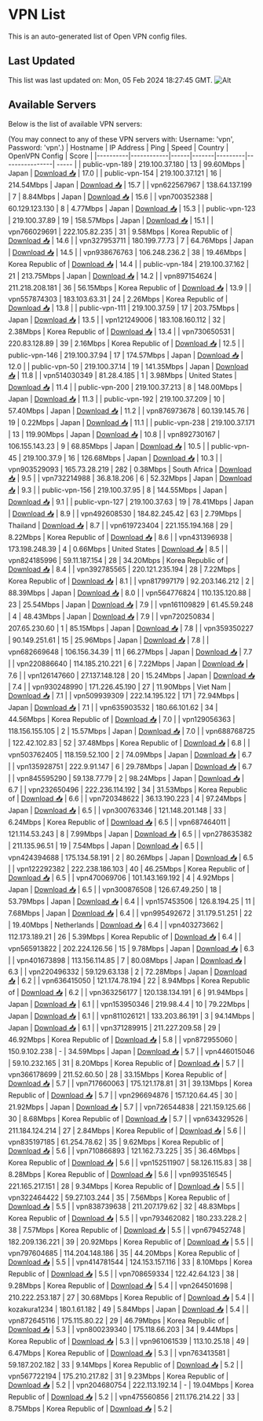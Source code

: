 # VPN List

This is an auto-generated list of Open VPN config files.

## Last Updated

This list was last updated on: Mon, 05 Feb 2024 18:27:45 GMT.
![Alt](https://repobeats.axiom.co/api/embed/186b98318ef1479477931607c1ad7d823f12451f.svg "Repobeats analytics image")

## Available Servers

Below is the list of available VPN servers:

(You may connect to any of these VPN servers with: Username: 'vpn', Password: 'vpn'.)
| Hostname | IP Address | Ping | Speed | Country | OpenVPN Config | Score |
|----------|------------|------|-------|---------|----------------| ----- |
| public-vpn-189 | 219.100.37.180 | 13 | 99.60Mbps | Japan | [Download 📥](./configs/server_0_JP.ovpn) | 17.0 |
| public-vpn-154 | 219.100.37.121 | 16 | 214.54Mbps | Japan | [Download 📥](./configs/server_1_JP.ovpn) | 15.7 |
| vpn622567967 | 138.64.137.199 | 7 | 8.84Mbps | Japan | [Download 📥](./configs/server_2_JP.ovpn) | 15.6 |
| vpn700352388 | 60.129.123.130 | 8 | 4.77Mbps | Japan | [Download 📥](./configs/server_3_JP.ovpn) | 15.3 |
| public-vpn-123 | 219.100.37.89 | 19 | 158.57Mbps | Japan | [Download 📥](./configs/server_4_JP.ovpn) | 15.1 |
| vpn766029691 | 222.105.82.235 | 31 | 9.58Mbps | Korea Republic of | [Download 📥](./configs/server_5_KR.ovpn) | 14.6 |
| vpn327953711 | 180.199.77.73 | 7 | 64.76Mbps | Japan | [Download 📥](./configs/server_6_JP.ovpn) | 14.5 |
| vpn938676763 | 106.248.236.2 | 38 | 19.46Mbps | Korea Republic of | [Download 📥](./configs/server_7_KR.ovpn) | 14.4 |
| public-vpn-184 | 219.100.37.162 | 21 | 213.75Mbps | Japan | [Download 📥](./configs/server_8_JP.ovpn) | 14.2 |
| vpn897154624 | 211.218.208.181 | 36 | 56.15Mbps | Korea Republic of | [Download 📥](./configs/server_9_KR.ovpn) | 13.9 |
| vpn557874303 | 183.103.63.31 | 24 | 2.26Mbps | Korea Republic of | [Download 📥](./configs/server_10_KR.ovpn) | 13.8 |
| public-vpn-111 | 219.100.37.59 | 17 | 203.75Mbps | Japan | [Download 📥](./configs/server_11_JP.ovpn) | 13.5 |
| vpn121249006 | 183.108.160.112 | 32 | 2.38Mbps | Korea Republic of | [Download 📥](./configs/server_12_KR.ovpn) | 13.4 |
| vpn730650531 | 220.83.128.89 | 39 | 2.16Mbps | Korea Republic of | [Download 📥](./configs/server_13_KR.ovpn) | 12.5 |
| public-vpn-146 | 219.100.37.94 | 17 | 174.57Mbps | Japan | [Download 📥](./configs/server_14_JP.ovpn) | 12.0 |
| public-vpn-50 | 219.100.37.14 | 19 | 141.35Mbps | Japan | [Download 📥](./configs/server_15_JP.ovpn) | 11.8 |
| vpn514030349 | 81.28.4.185 | 1 | 3.98Mbps | United States | [Download 📥](./configs/server_16_US.ovpn) | 11.4 |
| public-vpn-200 | 219.100.37.213 | 8 | 148.00Mbps | Japan | [Download 📥](./configs/server_17_JP.ovpn) | 11.3 |
| public-vpn-192 | 219.100.37.209 | 10 | 57.40Mbps | Japan | [Download 📥](./configs/server_18_JP.ovpn) | 11.2 |
| vpn876973678 | 60.139.145.76 | 19 | 0.22Mbps | Japan | [Download 📥](./configs/server_19_JP.ovpn) | 11.1 |
| public-vpn-238 | 219.100.37.171 | 13 | 119.90Mbps | Japan | [Download 📥](./configs/server_20_JP.ovpn) | 10.8 |
| vpn892730167 | 106.155.143.23 | 9 | 68.85Mbps | Japan | [Download 📥](./configs/server_21_JP.ovpn) | 10.5 |
| public-vpn-45 | 219.100.37.9 | 16 | 126.68Mbps | Japan | [Download 📥](./configs/server_22_JP.ovpn) | 10.3 |
| vpn903529093 | 165.73.28.219 | 282 | 0.38Mbps | South Africa | [Download 📥](./configs/server_23_ZA.ovpn) | 9.5 |
| vpn732214988 | 36.8.18.206 | 6 | 52.32Mbps | Japan | [Download 📥](./configs/server_24_JP.ovpn) | 9.3 |
| public-vpn-156 | 219.100.37.95 | 8 | 144.55Mbps | Japan | [Download 📥](./configs/server_25_JP.ovpn) | 9.1 |
| public-vpn-127 | 219.100.37.63 | 19 | 78.41Mbps | Japan | [Download 📥](./configs/server_26_JP.ovpn) | 8.9 |
| vpn492608530 | 184.82.245.42 | 63 | 2.79Mbps | Thailand | [Download 📥](./configs/server_27_TH.ovpn) | 8.7 |
| vpn619723404 | 221.155.194.168 | 29 | 8.22Mbps | Korea Republic of | [Download 📥](./configs/server_28_KR.ovpn) | 8.6 |
| vpn431396938 | 173.198.248.39 | 4 | 0.66Mbps | United States | [Download 📥](./configs/server_29_US.ovpn) | 8.5 |
| vpn824185996 | 59.11.187.154 | 28 | 34.20Mbps | Korea Republic of | [Download 📥](./configs/server_30_KR.ovpn) | 8.4 |
| vpn392785565 | 220.121.235.194 | 28 | 7.22Mbps | Korea Republic of | [Download 📥](./configs/server_31_KR.ovpn) | 8.1 |
| vpn817997179 | 92.203.146.212 | 2 | 88.39Mbps | Japan | [Download 📥](./configs/server_32_JP.ovpn) | 8.0 |
| vpn564776824 | 110.135.120.88 | 23 | 25.54Mbps | Japan | [Download 📥](./configs/server_33_JP.ovpn) | 7.9 |
| vpn161109829 | 61.45.59.248 | 4 | 48.43Mbps | Japan | [Download 📥](./configs/server_34_JP.ovpn) | 7.9 |
| vpn720250834 | 207.65.230.60 | 1 | 85.15Mbps | Japan | [Download 📥](./configs/server_35_JP.ovpn) | 7.8 |
| vpn359350227 | 90.149.251.61 | 15 | 25.96Mbps | Japan | [Download 📥](./configs/server_36_JP.ovpn) | 7.8 |
| vpn682669648 | 106.156.34.39 | 11 | 66.27Mbps | Japan | [Download 📥](./configs/server_37_JP.ovpn) | 7.7 |
| vpn220886640 | 114.185.210.221 | 6 | 7.22Mbps | Japan | [Download 📥](./configs/server_38_JP.ovpn) | 7.6 |
| vpn126147660 | 27.137.148.128 | 20 | 15.24Mbps | Japan | [Download 📥](./configs/server_39_JP.ovpn) | 7.4 |
| vpn930248990 | 171.226.45.190 | 27 | 11.90Mbps | Viet Nam | [Download 📥](./configs/server_40_VN.ovpn) | 7.1 |
| vpn509939309 | 222.14.195.122 | 171 | 72.94Mbps | Japan | [Download 📥](./configs/server_41_JP.ovpn) | 7.1 |
| vpn635903532 | 180.66.101.62 | 34 | 44.56Mbps | Korea Republic of | [Download 📥](./configs/server_42_KR.ovpn) | 7.0 |
| vpn129056363 | 118.156.155.105 | 2 | 15.57Mbps | Japan | [Download 📥](./configs/server_43_JP.ovpn) | 7.0 |
| vpn688768725 | 122.42.102.83 | 52 | 37.48Mbps | Korea Republic of | [Download 📥](./configs/server_44_KR.ovpn) | 6.8 |
| vpn503762405 | 118.159.52.100 | 2 | 74.09Mbps | Japan | [Download 📥](./configs/server_45_JP.ovpn) | 6.7 |
| vpn135928751 | 222.9.91.147 | 6 | 29.78Mbps | Japan | [Download 📥](./configs/server_46_JP.ovpn) | 6.7 |
| vpn845595290 | 59.138.77.79 | 2 | 98.24Mbps | Japan | [Download 📥](./configs/server_47_JP.ovpn) | 6.7 |
| vpn232650496 | 222.236.114.192 | 34 | 31.53Mbps | Korea Republic of | [Download 📥](./configs/server_48_KR.ovpn) | 6.6 |
| vpn720348622 | 36.13.190.223 | 4 | 97.24Mbps | Japan | [Download 📥](./configs/server_49_JP.ovpn) | 6.5 |
| vpn300763346 | 121.148.201.148 | 33 | 6.24Mbps | Korea Republic of | [Download 📥](./configs/server_50_KR.ovpn) | 6.5 |
| vpn687464011 | 121.114.53.243 | 8 | 7.99Mbps | Japan | [Download 📥](./configs/server_51_JP.ovpn) | 6.5 |
| vpn278635382 | 211.135.96.51 | 19 | 7.54Mbps | Japan | [Download 📥](./configs/server_52_JP.ovpn) | 6.5 |
| vpn424394688 | 175.134.58.191 | 2 | 80.26Mbps | Japan | [Download 📥](./configs/server_53_JP.ovpn) | 6.5 |
| vpn122292382 | 222.238.186.103 | 40 | 46.25Mbps | Korea Republic of | [Download 📥](./configs/server_54_KR.ovpn) | 6.5 |
| vpn470069706 | 101.143.169.192 | 4 | 4.92Mbps | Japan | [Download 📥](./configs/server_55_JP.ovpn) | 6.5 |
| vpn300876508 | 126.67.49.250 | 18 | 53.79Mbps | Japan | [Download 📥](./configs/server_56_JP.ovpn) | 6.4 |
| vpn157453506 | 126.8.194.25 | 11 | 7.68Mbps | Japan | [Download 📥](./configs/server_57_JP.ovpn) | 6.4 |
| vpn995492672 | 31.179.51.251 | 22 | 19.40Mbps | Netherlands | [Download 📥](./configs/server_58_NL.ovpn) | 6.4 |
| vpn403273662 | 112.173.189.21 | 26 | 5.39Mbps | Korea Republic of | [Download 📥](./configs/server_59_KR.ovpn) | 6.4 |
| vpn565913822 | 202.224.126.56 | 15 | 9.78Mbps | Japan | [Download 📥](./configs/server_60_JP.ovpn) | 6.3 |
| vpn401673898 | 113.156.114.85 | 7 | 80.08Mbps | Japan | [Download 📥](./configs/server_61_JP.ovpn) | 6.3 |
| vpn220496332 | 59.129.63.138 | 2 | 72.28Mbps | Japan | [Download 📥](./configs/server_62_JP.ovpn) | 6.2 |
| vpn636415050 | 121.174.78.194 | 22 | 8.94Mbps | Korea Republic of | [Download 📥](./configs/server_63_KR.ovpn) | 6.2 |
| vpn363256177 | 120.138.134.191 | 6 | 91.94Mbps | Japan | [Download 📥](./configs/server_64_JP.ovpn) | 6.1 |
| vpn153950346 | 219.98.4.4 | 10 | 79.22Mbps | Japan | [Download 📥](./configs/server_65_JP.ovpn) | 6.1 |
| vpn811026121 | 133.203.86.191 | 3 | 94.14Mbps | Japan | [Download 📥](./configs/server_66_JP.ovpn) | 6.1 |
| vpn371289915 | 211.227.209.58 | 29 | 46.92Mbps | Korea Republic of | [Download 📥](./configs/server_67_KR.ovpn) | 5.8 |
| vpn872955060 | 150.9.102.238 | - | 34.59Mbps | Japan | [Download 📥](./configs/server_68_JP.ovpn) | 5.7 |
| vpn446015046 | 59.10.232.165 | 31 | 8.20Mbps | Korea Republic of | [Download 📥](./configs/server_69_KR.ovpn) | 5.7 |
| vpn366178699 | 211.52.60.50 | 28 | 33.15Mbps | Korea Republic of | [Download 📥](./configs/server_70_KR.ovpn) | 5.7 |
| vpn717660063 | 175.121.178.81 | 31 | 39.13Mbps | Korea Republic of | [Download 📥](./configs/server_71_KR.ovpn) | 5.7 |
| vpn296694876 | 157.120.64.45 | 30 | 21.92Mbps | Japan | [Download 📥](./configs/server_72_JP.ovpn) | 5.7 |
| vpn726544838 | 221.159.125.66 | 30 | 8.68Mbps | Korea Republic of | [Download 📥](./configs/server_73_KR.ovpn) | 5.7 |
| vpn634329526 | 211.184.124.214 | 27 | 2.84Mbps | Korea Republic of | [Download 📥](./configs/server_74_KR.ovpn) | 5.6 |
| vpn835197185 | 61.254.78.62 | 35 | 9.62Mbps | Korea Republic of | [Download 📥](./configs/server_75_KR.ovpn) | 5.6 |
| vpn710866893 | 121.162.73.225 | 35 | 36.46Mbps | Korea Republic of | [Download 📥](./configs/server_76_KR.ovpn) | 5.6 |
| vpn152511907 | 58.126.115.83 | 38 | 8.28Mbps | Korea Republic of | [Download 📥](./configs/server_77_KR.ovpn) | 5.6 |
| vpn993516545 | 221.165.217.151 | 28 | 9.34Mbps | Korea Republic of | [Download 📥](./configs/server_78_KR.ovpn) | 5.5 |
| vpn322464422 | 59.27.103.244 | 35 | 7.56Mbps | Korea Republic of | [Download 📥](./configs/server_79_KR.ovpn) | 5.5 |
| vpn838739638 | 211.207.179.62 | 32 | 48.83Mbps | Korea Republic of | [Download 📥](./configs/server_80_KR.ovpn) | 5.5 |
| vpn793462082 | 180.233.228.2 | 38 | 7.57Mbps | Korea Republic of | [Download 📥](./configs/server_81_KR.ovpn) | 5.5 |
| vpn679452748 | 182.209.136.221 | 39 | 20.92Mbps | Korea Republic of | [Download 📥](./configs/server_82_KR.ovpn) | 5.5 |
| vpn797604685 | 114.204.148.186 | 35 | 44.20Mbps | Korea Republic of | [Download 📥](./configs/server_83_KR.ovpn) | 5.5 |
| vpn414781544 | 124.153.157.116 | 33 | 8.10Mbps | Korea Republic of | [Download 📥](./configs/server_84_KR.ovpn) | 5.5 |
| vpn708659334 | 122.42.64.123 | 38 | 9.28Mbps | Korea Republic of | [Download 📥](./configs/server_85_KR.ovpn) | 5.4 |
| vpn264501698 | 210.222.253.187 | 27 | 30.68Mbps | Korea Republic of | [Download 📥](./configs/server_86_KR.ovpn) | 5.4 |
| kozakura1234 | 180.1.61.182 | 49 | 5.84Mbps | Japan | [Download 📥](./configs/server_87_JP.ovpn) | 5.4 |
| vpn872645116 | 175.115.80.22 | 29 | 46.79Mbps | Korea Republic of | [Download 📥](./configs/server_88_KR.ovpn) | 5.3 |
| vpn800239340 | 175.118.66.203 | 34 | 9.44Mbps | Korea Republic of | [Download 📥](./configs/server_89_KR.ovpn) | 5.3 |
| vpn961061539 | 113.10.25.18 | 49 | 6.47Mbps | Korea Republic of | [Download 📥](./configs/server_90_KR.ovpn) | 5.3 |
| vpn763413581 | 59.187.202.182 | 33 | 9.14Mbps | Korea Republic of | [Download 📥](./configs/server_91_KR.ovpn) | 5.2 |
| vpn567722194 | 175.210.217.82 | 31 | 9.23Mbps | Korea Republic of | [Download 📥](./configs/server_92_KR.ovpn) | 5.2 |
| vpn204680754 | 222.113.192.14 | - | 19.04Mbps | Korea Republic of | [Download 📥](./configs/server_93_KR.ovpn) | 5.2 |
| vpn475560856 | 211.176.214.22 | 33 | 8.75Mbps | Korea Republic of | [Download 📥](./configs/server_94_KR.ovpn) | 5.2 |
